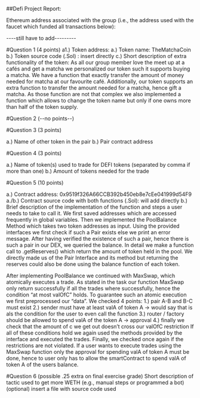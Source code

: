 ##Defi Project Report:

Ethereum address associated with the group (i.e., the address used with the faucet which funded all transactions below):

----still have to add---------

#Question 1 (4 points)
a1.) Token address:
a.) Token name: TheMatchaCoin
b.) Token source code (.Sol) : insert directly
c.) Short description of extra functionality of the token:
	As all our group member love the meet up at a cafés and get a matcha we personalized our token such it supports buying a matcha. We have a function that exactly transfer the amount of money needed for matcha at our favourite café. Additionally, our token supports an extra function to transfer the amount needed for a matcha, hence gift a matcha. As those function are not that complex we also implemented a function which allows to change the token name but only if one owns more than half of the token supply.

#Question 2 (--no points--)

#Question 3 (3 points)

a.) Name of other token in the pair
b.) Pair contract address

#Question 4 (3 points)

a.) Name of token(s) used to trade for DEFI tokens (separated by comma if more than one)
b.) Amount of tokens needed for the trade

#Question 5 (10 points)

a.) Contract address: 0x9519f326A66CCB392b450eb8e7cEe041999d54F9
a./b.) Contract source code with both functions (.Sol): will add directly 
b.) Brief description of the implementation of the function and steps a user needs to take to call it.
We first saved addresses which are accessed frequently in global variables. Then we implemented the PoolBalance Method which takes two token addresses as input. Using the provided interfaces we first check if such a Pair exists else we print an error message. After having verified the existence of such a pair, hence there is such a pair in our DEX, we queried the balance. In detail we make a function call to .getReserves() which return the amount of token held in the pool. We directly made us of the Pair Interface and its method but returning the reserves could also be done using the balance function of each token.

After implementing PoolBalance we continued with MaxSwap, which atomically executes a trade. As stated in the task our function MaxSwap only return successfully if all the trades where successfully, hence the condition “at most valOfC” holds.
To guarantee such an atomic execution we first preprocessed our “data”. We checked 4 points:
  1.) pair A-B and B-C must exist
        2.) sender must have at least valA of token A -> would say that is als the condition for the user to even call the function 
        3.) router / factory should be allowed to spend valA of the token A 
-> approval
        4.) finally we check that the amount of c we get out doesn’t cross our valOfC restriction
If all of these conditions hold we again used the methods provided by the interface and executed the trades. Finally, we checked once again if the restrictions are not violated.
If a user wants to execute trades using the MaxSwap function only the approval for spending valA of token A must be done, hence to user only has to allow the smartContract to spend valA of token A of the users balance.
	



#Question 6 (possible .25 extra on final exercise grade)
Short description of tactic used to get more WETH (e.g., manual steps or programmed a bot)
(optional) insert a file with source code used




